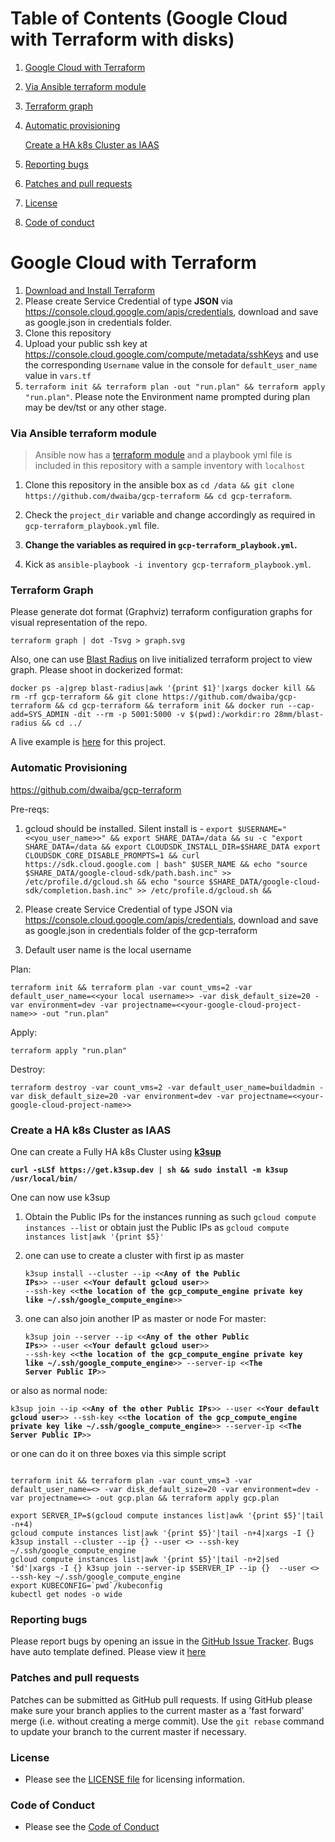 Table of Contents (Google Cloud with Terraform with disks)
=================

1. [Google Cloud with Terraform ](#google-cloud-with-terraform)
2. [Via Ansible terraform module](#via-ansible-terraform-module)
3. [Terraform graph](#terraform-graph)
4. [Automatic provisioning](#automatic-provisioning)

   [Create a HA k8s Cluster as IAAS](#create-a-ha-k8s-cluster-as-iaas)
   
5. [Reporting bugs](#reporting-bugs)
6. [Patches and pull requests](#patches-and-pull-requests)
7. [License](#license)
8. [Code of conduct](#code-of-conduct)

# Google Cloud with Terraform

1. [Download and Install Terraform](https://www.terraform.io/downloads.html)
2. Please create Service Credential of type **JSON** via https://console.cloud.google.com/apis/credentials, download and save as google.json in credentials folder.
3. Clone this repository
4. Upload your public ssh key at https://console.cloud.google.com/compute/metadata/sshKeys and use the corresponding `Username` value in the console for `default_user_name` value in `vars.tf`
5. `terraform init && terraform plan -out "run.plan" && terraform apply "run.plan"`. Please note the Environment name prompted during plan may be dev/tst or any other stage. 

### Via Ansible terraform module
> Ansible now has a [terraform module](https://docs.ansible.com/ansible/2.7/modules/terraform_module.html) and a playbook yml file is included in this repository with a sample inventory with `localhost`

1. Clone this repository in the ansible box as `cd /data && git clone https://github.com/dwaiba/gcp-terraform && cd gcp-terraform`.

2. Check the `project_dir` variable and change accordingly as required in `gcp-terraform_playbook.yml` file.

3. **Change the variables as required in `gcp-terraform_playbook.yml`.**

4. Kick as `ansible-playbook -i inventory gcp-terraform_playbook.yml`.
   
### Terraform Graph
Please generate dot format (Graphviz) terraform configuration graphs for visual representation of the repo.

`terraform graph | dot -Tsvg > graph.svg`

Also, one can use [Blast Radius](https://github.com/28mm/blast-radius) on live initialized terraform project to view graph.
Please shoot in dockerized format:

`docker ps -a|grep blast-radius|awk '{print $1}'|xargs docker kill && rm -rf gcp-terraform && git clone https://github.com/dwaiba/gcp-terraform && cd gcp-terraform && terraform init && docker run --cap-add=SYS_ADMIN -dit --rm -p 5001:5000 -v $(pwd):/workdir:ro 28mm/blast-radius && cd ../`

 A live example is [here](http://buildservers.westeurope.cloudapp.azure.com:5001/) for this project. 

 ### Automatic Provisioning

https://github.com/dwaiba/gcp-terraform

Pre-reqs: 
1. gcloud should be installed. Silent install is - 
`export $USERNAME="<<you_user_name>>" && export SHARE_DATA=/data && su -c "export SHARE_DATA=/data && export CLOUDSDK_INSTALL_DIR=$SHARE_DATA export CLOUDSDK_CORE_DISABLE_PROMPTS=1 && curl https://sdk.cloud.google.com | bash" $USER_NAME && echo "source $SHARE_DATA/google-cloud-sdk/path.bash.inc" >> /etc/profile.d/gcloud.sh && echo "source $SHARE_DATA/google-cloud-sdk/completion.bash.inc" >> /etc/profile.d/gcloud.sh &&`

2. Please create Service Credential of type JSON via https://console.cloud.google.com/apis/credentials, download and save as google.json in credentials folder of the gcp-terraform

3. Default user name is the local username 

Plan:

`terraform init && terraform plan -var count_vms=2 -var default_user_name=<<your local username>> -var disk_default_size=20 -var environment=dev -var projectname=<<your-google-cloud-project-name>> -out "run.plan"`

Apply:

`terraform apply "run.plan"`

Destroy:

`terraform destroy -var count_vms=2 -var default_user_name=buildadmin -var disk_default_size=20 -var environment=dev -var projectname=<<your-google-cloud-project-name>>`
### Create a HA k8s Cluster as IAAS

One can create a Fully HA k8s Cluster using **[k3sup](https://k3sup.dev/)**

<pre><code><b>curl -sLSf https://get.k3sup.dev | sh && sudo install -m k3sup /usr/local/bin/</b></code></pre>

One can now use k3sup

1. Obtain the Public IPs for the instances running as such `gcloud compute instances --list` or obtain just the Public IPs as `gcloud compute instances list|awk '{print $5}'`

2. one can use to create a cluster with first ip as master <pre><code>k3sup install --cluster --ip <<<b>Any of the Public IPs</b>>> --user <<<b>Your default gcloud user</b>>> --ssh-key <<<b>the location of the gcp_compute_engine private key like ~/.ssh/google_compute_engine</b>>></code></pre>

3. one can also join another IP as master or node For master: <pre><code>k3sup join --server --ip <<<b>Any of the other Public IPs</b>>> --user <<<b>Your default gcloud user</b>>> --ssh-key <<<b>the location of the gcp_compute_engine private key like ~/.ssh/google_compute_engine</b>>> --server-ip <<<b>The Server Public IP</b>>> </code></pre>

or also as normal node:

<pre><code>k3sup join --ip <<<b>Any of the other Public IPs</b>>> --user <<<b>Your default gcloud user</b>>> --ssh-key <<<b>the location of the gcp_compute_engine private key like ~/.ssh/google_compute_engine</b>>> --server-ip <<<b>The Server Public IP</b>>> </code></pre>

or one can do it on three boxes via this simple script
<pre><code>
terraform init && terraform plan -var count_vms=3 -var default_user_name=<<def user name>> -var disk_default_size=20 -var environment=dev -var projectname=<<your GCP Project>> -out gcp.plan && terraform apply gcp.plan

export SERVER_IP=$(gcloud compute instances list|awk '{print $5}'|tail -n+4)
gcloud compute instances list|awk '{print $5}'|tail -n+4|xargs -I {} k3sup install --cluster --ip {} --user <<def user name>> --ssh-key ~/.ssh/google_compute_engine
gcloud compute instances list|awk '{print $5}'|tail -n+2|sed '$d'|xargs -I {} k3sup join --server-ip $SERVER_IP --ip {}  --user <<def user name>> --ssh-key ~/.ssh/google_compute_engine
export KUBECONFIG=`pwd`/kubeconfig
kubectl get nodes -o wide
</code></pre>


### Reporting bugs

Please report bugs  by opening an issue in the [GitHub Issue Tracker](https://github.com/dwaiba/gcp-terraform/issues).
Bugs have auto template defined. Please view it [here](https://github.com/dwaiba/gcp-terraform/blob/master/.github/ISSUE_TEMPLATE/bug_report.md)

### Patches and pull requests

Patches can be submitted as GitHub pull requests. If using GitHub please make sure your branch applies to the current master as a 'fast forward' merge (i.e. without creating a merge commit). Use the `git rebase` command to update your branch to the current master if necessary.

### License
  * Please see the [LICENSE file](https://github.com/dwaiba/gcp-terraform/blob/master/LICENSE) for licensing information.

### Code of Conduct
  * Please see the [Code of Conduct](https://github.com/dwaiba/gcp-terraform/blob/master/CODE_OF_CONDUCT.md)
